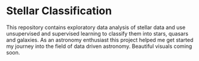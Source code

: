 # Stellar Classification
This repository contains exploratory data analysis of stellar data and use unsupervised and supervised learning to classify them into stars, quasars and galaxies.
As an astronomy enthusiast this project helped me get started my journey into the field of data driven astronomy. Beautiful visuals coming soon.
